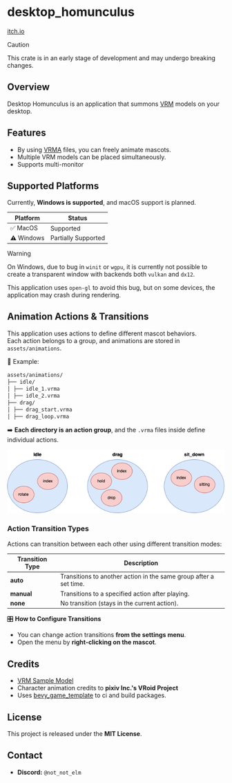 # desktop_homunculus

[itch.io](https://notelm.itch.io/desktop-homunculus)

> [!CAUTION]
> This crate is in an early stage of development and may undergo breaking changes.

## Overview

Desktop Homunculus is an application that summons [VRM](https://vrm.dev/en/vrm/vrm_about/) models on your desktop.

## Features

- By using [VRMA](https://vrm.dev/en/vrma/) files, you can freely animate mascots.
- Multiple VRM models can be placed simultaneously.
- Supports multi-monitor

## Supported Platforms

Currently, **Windows is supported**, and macOS support is planned.

| Platform   | Status              |
|------------|---------------------|
| ✅ MacOS    | Supported           |
| ⚠️ Windows | Partially Supported |

> [!WARNING]
> On Windows, due to bug in `winit` or `wgpu`,
> it is currently not possible to create a transparent window with backends both `vulkan` and `dx12`.
>
>This application uses `open-gl` to avoid this bug, but on some devices, the application may crash during rendering.

## Animation Actions & Transitions

This application uses actions to define different mascot behaviors.  
Each action belongs to a group, and animations are stored in `assets/animations`.

📂 Example:

```
assets/animations/
├── idle/
│ ├── idle_1.vrma
│ ├── idle_2.vrma
├── drag/
│ ├── drag_start.vrma
│ ├── drag_loop.vrma
```

➡️ **Each directory is an action group**, and the `.vrma` files inside define individual actions.

![action_group](./docs/action_group.drawio.png)

### Action Transition Types

Actions can transition between each other using different transition modes:

| Transition Type | Description                                                       |
|-----------------|-------------------------------------------------------------------|
| **auto**        | Transitions to another action in the same group after a set time. |
| **manual**      | Transitions to a specified action after playing.                  |
| **none**        | No transition (stays in the current action).                      |

🎛️ **How to Configure Transitions**

- You can change action transitions **from the settings menu**.
- Open the menu by **right-clicking on the mascot**.

## Credits

- [VRM Sample Model](https://vroid.pixiv.help/hc/ja/articles/4402394424089-AvatarSample-A-Z)
- Character animation credits to **pixiv Inc.'s VRoid Project**
- Uses [bevy_game_template](https://github.com/NiklasEi/bevy_game_template) to ci and build packages.

## License

This project is released under the **MIT License**.

## Contact

- **Discord:** `@not_not_elm`

